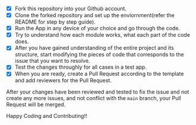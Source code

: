 - [X] Fork this repository into your Github account.
- [X] Clone the forked repository and set up the enviornment(refer the README for step by step guide).
- [X] Run the App in any device of your choice and go through the code.
- [X] Try to understand how each module works, what each part of the code does.
- [X] After you have gained understanding of the entire project and its structure, start modifying the pieces of code that corresponds to the issue that you want to resolve.
- [X] Test the changes throughly for all cases in a test app.
- [X] When you are ready, create a Pull Request according to the template and add reviewers for the Pull Request.

After your changes have been reviewed and tested to fix the issue and not create any more issues, and not conflict with the `main` branch, your Pull Request will be merged.

Happy Coding and Contributing!!
